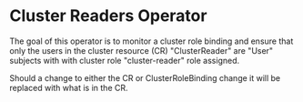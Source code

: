 # Cluster Readers Operator

The goal of this operator is to monitor a cluster role binding and ensure that only the users in the cluster resource (CR) "ClusterReader" are "User" subjects with with cluster role "cluster-reader" role assigned.

Should a change to either the CR or ClusterRoleBinding change it will be replaced with what is in the CR.